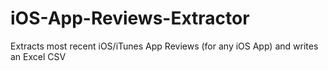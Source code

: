 # iOS-App-Reviews-Extractor
Extracts most recent iOS/iTunes App Reviews (for any iOS App) and writes an Excel CSV 
